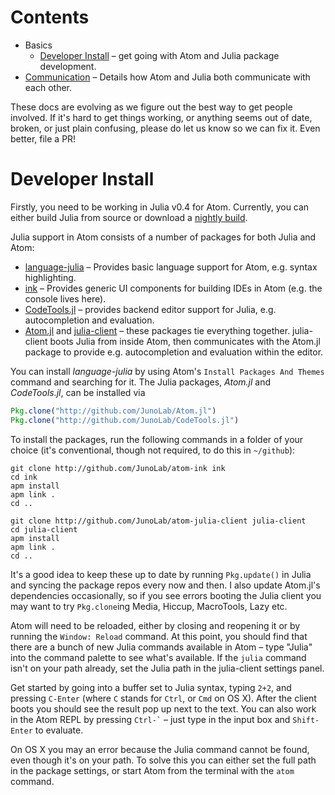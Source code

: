 # Contents

* Basics
  * [Developer Install](#developer-install) – get going with Atom and Julia package
    development.
* [Communication](communication.md) – Details how Atom and Julia both communicate with
  each other.

These docs are evolving as we figure out the best way to get people involved. If it's hard
to get things working, or anything seems out of date, broken, or just plain confusing,
please do let us know so we can fix it. Even better, file a PR!

# Developer Install

Firstly, you need to be working in Julia v0.4 for Atom. Currently, you can either build Julia
from source or download a [nightly build](http://julialang.org/downloads/).

Julia support in Atom consists of a number of packages for both Julia and Atom:

* [language-julia](https://github.com/JuliaLang/atom-language-julia) – Provides basic
  language support for Atom, e.g. syntax highlighting.
* [ink](https://github.com/JunoLab/atom-ink) – Provides generic UI components for building
  IDEs in Atom (e.g. the console lives here).
* [CodeTools.jl](http://github.com/JunoLab/CodeTools.jl) – provides backend editor support
  for Julia, e.g. autocompletion and evaluation.
* [Atom.jl](http://github.com/JunoLab/Atom.jl) and
  [julia-client](http://github.com/JunoLab/atom-julia-client) – these packages tie everything
  together. julia-client boots Julia from inside Atom, then communicates with the Atom.jl
  package to provide e.g. autocompletion and evaluation within the editor.

You can install *language-julia* by using Atom's `Install Packages And Themes` command and
searching for it. The Julia packages, *Atom.jl* and *CodeTools.jl*, can be installed via

```julia
Pkg.clone("http://github.com/JunoLab/Atom.jl")
Pkg.clone("http://github.com/JunoLab/CodeTools.jl")
```

To install the packages, run the following commands in a folder of your choice (it's
conventional, though not required, to do this in `~/github`):

```shell
git clone http://github.com/JunoLab/atom-ink ink
cd ink
apm install
apm link .
cd ..

git clone http://github.com/JunoLab/atom-julia-client julia-client
cd julia-client
apm install
apm link .
cd ..
```

It's a good idea to keep these up to date by running `Pkg.update()` in Julia and syncing the
package repos every now and then. I also update Atom.jl's dependencies occasionally, so if
you see errors booting the Julia client you may want to try `Pkg.clone`ing Media, Hiccup,
MacroTools, Lazy etc.

Atom will need to be reloaded, either by closing and reopening it or by running the `Window:
Reload` command. At this point, you should find that there are a bunch of new Julia commands
available in Atom – type "Julia" into the command palette to see what's available. If the
`julia` command isn't on your path already, set the Julia path in the julia-client settings
panel.

Get started by going into a buffer set to Julia syntax, typing `2+2`, and pressing
`C-Enter` (where `C` stands for `Ctrl`, or `Cmd` on OS X). After the client boots you
should see the result pop up next to the text. You can also work in the Atom REPL by pressing
`` Ctrl-` `` – just type in the input box and `Shift-Enter` to evaluate.

On OS X you may an error because the Julia command cannot be found, even though it's on your
path. To solve this you can either set the full path in the package settings, or start Atom
from the terminal with the `atom` command.
